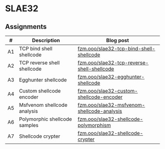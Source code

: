 # SLAE32

## Assignments

| #   | Description                   | Blog post                                                                                        |
| --- | ----------------------------- | ------------------------------------------------------------------------------------------------ |
| A1  | TCP bind shell shellcode      | [fzm.ooo/slae32-tcp-bind-shell-shellcode ](https://fzm.ooo/slae32-tcp-bind-shell-shellcode)      |
| A2  | TCP reverse shell shellcode   | [fzm.ooo/slae32-tcp-reverse-shell-shellcode](https://fzm.ooo/slae32-tcp-reverse-shell-shellcode) |
| A3  | Egghunter shellcode           | [fzm.ooo/slae32-egghunter-shellcode ](https://fzm.ooo/slae32-egghunter-shellcode)                |
| A4  | Custom shellcode encoder      | [fzm.ooo/slae32-custom-shellcode-encoder ](https://fzm.ooo/slae32-custom-shellcode-encoder)      |
| A5  | Msfvenom shellcode analysis   | [fzm.ooo/slae32-msfvenom-shellcode-analysis](https://fzm.ooo/slae32-msfvenom-shellcode-analysis) |
| A6  | Polymorphic shellcode samples | [fzm.ooo/slae32-shellcode-polymorphism ](https://fzm.ooo/slae32-shellcode-polymorphism)          |
| A7  | Shellcode crypter             | [fzm.ooo/slae32-shellcode-crypter ](https://fzm.ooo/slae32-shellcode-crypter-loader-cgo)         |
